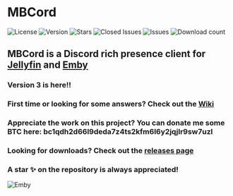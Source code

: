 # MBCord

![License](https://badgen.net/github/license/oonqt/MBCord) ![Version](https://badgen.net/github/release/oonqt/MBCord) ![Stars](https://badgen.net/github/stars/oonqt/MBCord) ![Closed Issues](https://badgen.net/github/closed-issues/oonqt/mbcord) ![Issues](https://badgen.net/github/open-issues/oonqt/MBCord) ![Download count](https://badgen.net/github/assets-dl/oonqt/MBCord)

## MBCord is a Discord rich presence client for [Jellyfin](https://jellyfin.org) and [Emby](https://emby.media/)

### Version 3 is here!!

### First time or looking for some answers? Check out the [Wiki](https://github.com/oonqt/MBCord/wiki)

### Appreciate the work on this project? You can donate me some BTC here: bc1qdh2d66l9deda7z4ts2kfm6l6y2jqjlr9sw7uzl

### Looking for downloads? Check out the [releases page](https://github.com/oonqt/mbcord/releases)

### A star ✨ on the repository is always appreciated!


![Emby](https://i.memester.xyz/u/zg0a.png)
